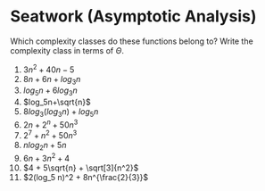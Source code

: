# Seatwork (Asymptotic Analysis)

Which complexity classes do these functions belong to? Write the complexity class in terms of $\Theta$.

1. $3n^2+40n-5$
2. $8n+6n+log_3n$
3. $log_5 n + 6 log_3 n$
4. $log_5n+\sqrt{n}$
5. $8log_3{(log_3 n)} + log_5n$
6. $2n + 2^n + 50 n^3$
7. $2^7 + n^2 + 50n^3$
8. $nlog_2 n + 5n$
9. $6n + 3n^2 + 4$
10. $4 + 5\sqrt{n} + \sqrt[3]{n^2}$
11. $2(log_5 n)^2 + 8n^{\frac{2}{3}}$ 